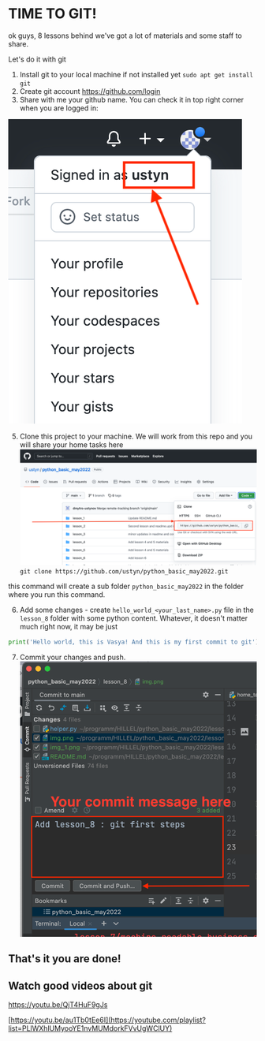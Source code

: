 # TIME TO GIT!

ok guys, 8 lessons behind we've got a lot of materials and some staff to share.

Let's do it with git

1. Install git to your local machine if not installed yet
`sudo apt get install git`
2. Create git account https://github.com/login
3. Share with me your github name. You can check it in top right corner when you are logged in:

![img.png](img.png)

5. Clone this project to your machine. We will work from this repo and you will share your home tasks here
![img_1.png](img_1.png)
`git clone https://github.com/ustyn/python_basic_may2022.git`

this command will create a sub folder `python_basic_may2022` in the folder where you run this command.

6. Add some changes - create `hello_world_<your_last_name>.py` file in the `lesson_8` folder with some python content. Whatever, it doesn't matter much right now, it may be just
```python
print('Hello world, this is Vasya! And this is my first commit to git')
```
7. Commit your changes and push.
![img_2.png](img_2.png)

## That's it you are done!


## Watch good videos about git
https://youtu.be/QjT4HuF9gJs

[https://youtu.be/au1Tb0tEe6I](https://youtube.com/playlist?list=PLlWXhlUMyooYE1nvMUMdorkFVvUgWClUY)
